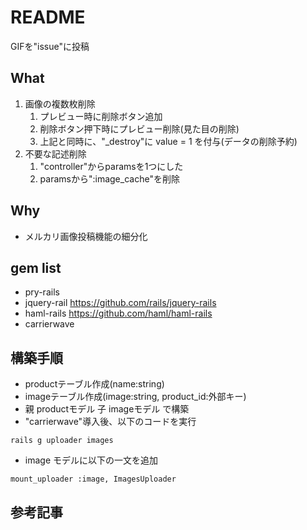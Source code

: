 # README
GIFを"issue"に投稿
## What
1. 画像の複数枚削除
    1. プレビュー時に削除ボタン追加
    1. 削除ボタン押下時にプレビュー削除(見た目の削除)
    1. 上記と同時に、"_destroy"に value = 1 を付与(データの削除予約)
1. 不要な記述削除
    1. "controller"からparamsを1つにした
    1. paramsから":image_cache"を削除
## Why
* メルカリ画像投稿機能の細分化

## gem list
* pry-rails
* jquery-rail https://github.com/rails/jquery-rails
* haml-rails https://github.com/haml/haml-rails
* carrierwave

## 構築手順
* productテーブル作成(name:string)
* imageテーブル作成(image:string, product_id:外部キー)
* 親 productモデル 子 imageモデル で構築
* "carrierwave"導入後、以下のコードを実行

```
rails g uploader images
```
* image モデルに以下の一文を追加

```
mount_uploader :image, ImagesUploader
```

## 参考記事
